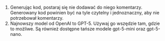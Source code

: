 1. Generując kod, postaraj się nie dodawać do niego komentarzy. Generowany kod powinien być na tyle czytelny i jednoznaczny, aby nie potrzebował komentarzy.
2. Najnowszy model od OpenAI to GPT-5. Używaj go wszędzie tam, gdzie to możliwe. Są również dostępne tańsze modele gpt-5-mini oraz gpt-5-nano.